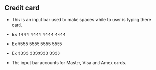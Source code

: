## Credit card 

- This is an input bar used to make spaces while to user is typing there card.
- Ex 4444 4444 4444 4444
- Ex 5555 5555 5555 5555
- Ex 3333 3333333 3333

- The input bar accounts for Master, Visa and Amex cards.
